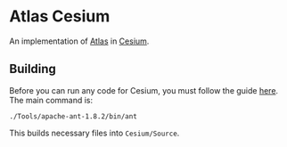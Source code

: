 # Atlas Cesium

An implementation of [Atlas](https://bitbucket.org/mutopia/atlas) in [Cesium](http://cesiumjs.org/).

## Building
Before you can run any code for Cesium, you must follow the guide [here](https://github.com/AnalyticalGraphicsInc/cesium/wiki/Contributor%27s-Guide#wiki-buildthecode). The main command is:

	./Tools/apache-ant-1.8.2/bin/ant
	
This builds necessary files into `Cesium/Source`.
